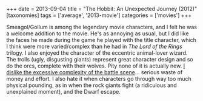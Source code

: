 +++
date = 2013-09-04
title = "The Hobbit: An Unexpected Journey (2012)"
[taxonomies]
tags = ['average', '2013-movie']
categories = ['movies']
+++

Smeagol/Gollum is among the legendary movie characters, and I felt he
was a welcome addition to the movie. He's as annoying as usual, but I
did like the faces he made during the game he played with the title
character, which I think were more varied/complex than he had in *The
Lord of the Rings* trilogy. I also enjoyed the character of the
eccentric animal-lover wizard. The trolls (ugly, disgusting giants)
represent great character design and so do the orcs, complete with their
wolves. Pity none of it is actually new. [I dislike the excessive
complexity of the battle scene]... serious waste of money and effort. I
also hate it when characters go through way too much physical pounding,
as in when the rock giants fight (a ridiculous and unexplained moment),
and the Dwarf escape.

  [I dislike the excessive complexity of the battle scene]: @/overly-complex-action-sequences.md

